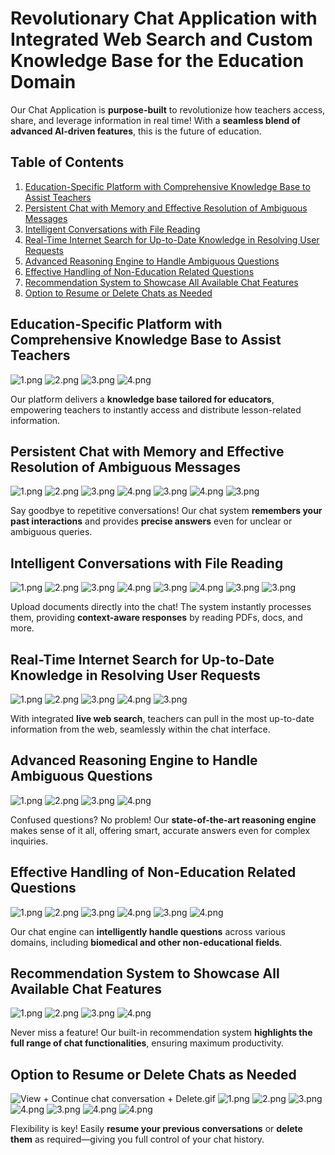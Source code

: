 # Revolutionary Chat Application with Integrated Web Search and Custom Knowledge Base for the Education Domain

Our Chat Application is **purpose-built** to revolutionize how teachers access, share, and leverage information in real time! With a **seamless blend of advanced AI-driven features**, this is the future of education.

## Table of Contents

1. [Education-Specific Platform with Comprehensive Knowledge Base to Assist Teachers](#education-specific-platform-with-comprehensive-knowledge-base-to-assist-teachers)
2. [Persistent Chat with Memory and Effective Resolution of Ambiguous Messages](#persistent-chat-with-memory-and-effective-resolution-of-ambiguous-messages)
3. [Intelligent Conversations with File Reading](#intelligent-conversations-with-file-reading)
4. [Real-Time Internet Search for Up-to-Date Knowledge in Resolving User Requests](#real-time-internet-search-for-up-to-date-knowledge-in-resolving-user-requests)
5. [Advanced Reasoning Engine to Handle Ambiguous Questions](#advanced-reasoning-engine-to-handle-ambiguous-questions)
6. [Effective Handling of Non-Education Related Questions](#effective-handling-of-non-education-related-questions)
7. [Recommendation System to Showcase All Available Chat Features](#recommendation-system-to-showcase-all-available-chat-features)
8. [Option to Resume or Delete Chats as Needed](#option-to-resume-or-delete-chats-as-needed)

## Education-Specific Platform with Comprehensive Knowledge Base to Assist Teachers

![1.png](../images/Chat%20app/Educational%20focus/1.png)
![2.png](../images/Chat%20app/Educational%20focus/2.png)
![3.png](../images/Chat%20app/Educational%20focus/3.png)
![4.png](../images/Chat%20app/Educational%20focus/4.png)

Our platform delivers a **knowledge base tailored for educators**, empowering teachers to instantly access and distribute lesson-related information.

## Persistent Chat with Memory and Effective Resolution of Ambiguous Messages

![1.png](../images/Chat%20app/Multi-turn%20Conversations/1.png)
![2.png](../images/Chat%20app/Multi-turn%20Conversations/2.png)
![3.png](../images/Chat%20app/Multi-turn%20Conversations/4.png)
![4.png](../images/Chat%20app/Multi-turn%20Conversations/5.png)
![3.png](../images/Chat%20app/Multi-turn%20Conversations/7.png)
![4.png](../images/Chat%20app/Multi-turn%20Conversations/8.png)
![3.png](../images/Chat%20app/Multi-turn%20Conversations/10.png)

Say goodbye to repetitive conversations! Our chat system **remembers your past interactions** and provides **precise answers** even for unclear or ambiguous queries.

## Intelligent Conversations with File Reading

![1.png](../images/Chat%20app/Chat%20History%20+%20PDF%20Upload/2.png)
![2.png](../images/Chat%20app/Chat%20History%20+%20PDF%20Upload/5.png)
![3.png](../images/Chat%20app/Chat%20History%20+%20PDF%20Upload/6.png)
![4.png](../images/Chat%20app/Chat%20History%20+%20PDF%20Upload/7.png)
![3.png](../images/Chat%20app/Chat%20History%20+%20PDF%20Upload/8.png)
![4.png](../images/Chat%20app/Chat%20History%20+%20PDF%20Upload/9.png)
![3.png](../images/Chat%20app/Chat%20History%20+%20PDF%20Upload/11.png)
![3.png](../images/Chat%20app/Chat%20History%20+%20PDF%20Upload/12.png)

Upload documents directly into the chat! The system instantly processes them, providing **context-aware responses** by reading PDFs, docs, and more.

## Real-Time Internet Search for Up-to-Date Knowledge in Resolving User Requests

![1.png](../images/Chat%20app/Online%20search%20+%20table%20+%20keep%20chat%20in%20different%20field/1.png)
![2.png](../images/Chat%20app/Online%20search%20+%20table%20+%20keep%20chat%20in%20different%20field/3.png)
![3.png](../images/Chat%20app/Online%20search%20+%20table%20+%20keep%20chat%20in%20different%20field/5.png)
![4.png](../images/Chat%20app/Online%20search%20+%20table%20+%20keep%20chat%20in%20different%20field/7.png)
![3.png](../images/Chat%20app/Online%20search%20+%20table%20+%20keep%20chat%20in%20different%20field/8.png)

With integrated **live web search**, teachers can pull in the most up-to-date information from the web, seamlessly within the chat interface.

## Advanced Reasoning Engine to Handle Ambiguous Questions

![1.png](../images/Chat%20app/Ambigious%20Question/1.png)
![2.png](../images/Chat%20app/Ambigious%20Question/3.png)
![3.png](../images/Chat%20app/Ambigious%20Question/6.png)
![4.png](../images/Chat%20app/Ambigious%20Question/7.png)

Confused questions? No problem! Our **state-of-the-art reasoning engine** makes sense of it all, offering smart, accurate answers even for complex inquiries.

## Effective Handling of Non-Education Related Questions

![1.png](<../images/Chat%20app/Non-educational%20questions%20(biomedical%20field),%20Chat%20history/1.png>)
![2.png](<../images/Chat%20app/Non-educational%20questions%20(biomedical%20field),%20Chat%20history/2.png>)
![3.png](<../images/Chat%20app/Non-educational%20questions%20(biomedical%20field),%20Chat%20history/3.png>)
![4.png](<../images/Chat%20app/Non-educational%20questions%20(biomedical%20field),%20Chat%20history/4.png>)
![3.png](<../images/Chat%20app/Non-educational%20questions%20(biomedical%20field),%20Chat%20history/5.png>)
![4.png](<../images/Chat%20app/Non-educational%20questions%20(biomedical%20field),%20Chat%20history/6.png>)

Our chat engine can **intelligently handle questions** across various domains, including **biomedical and other non-educational fields**.

## Recommendation System to Showcase All Available Chat Features

![1.png](../images/Chat%20app/Recommendation/1.png)
![2.png](../images/Chat%20app/Recommendation/2.png)
![3.png](../images/Chat%20app/Recommendation/5.png)
![4.png](../images/Chat%20app/Recommendation/6.png)

Never miss a feature! Our built-in recommendation system **highlights the full range of chat functionalities**, ensuring maximum productivity.

## Option to Resume or Delete Chats as Needed

![View + Continue chat conversation + Delete.gif](gifs/View__Continue_chat_conversation__Delete.gif)
![1.png](../images/Chat%20app/View%20+%20Continue%20chat%20conversation%20+%20Delete/1.png)
![2.png](../images/Chat%20app/View%20+%20Continue%20chat%20conversation%20+%20Delete/2.png)
![3.png](../images/Chat%20app/View%20+%20Continue%20chat%20conversation%20+%20Delete/3.png)
![4.png](../images/Chat%20app/View%20+%20Continue%20chat%20conversation%20+%20Delete/4.png)
![3.png](../images/Chat%20app/View%20+%20Continue%20chat%20conversation%20+%20Delete/6.png)
![4.png](../images/Chat%20app/View%20+%20Continue%20chat%20conversation%20+%20Delete/12.png)
![4.png](../images/Chat%20app/View%20+%20Continue%20chat%20conversation%20+%20Delete/13.png)

Flexibility is key! Easily **resume your previous conversations** or **delete them** as required—giving you full control of your chat history.
